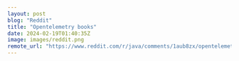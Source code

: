 ```yaml
---
layout: post
blog: "Reddit"
title: "Opentelemetry books"
date: 2024-02-19T01:40:35Z
image: images/reddit.png
remote_url: "https://www.reddit.com/r/java/comments/1aub8zx/opentelemetry_books/"
---
```

